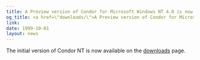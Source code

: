 ```yaml
---
title: A Preview version of Condor for Microsoft Windows NT 4.0 is now available!
og_title: <a href=\"downloads/\">A Preview version of Condor for Microsoft Windows NT 4.0 is now available!</a>
link: 
date: 1999-10-01
layout: news
---
```


The initial version of Condor NT is now available on the <a href="downloads/" data-proofer-ignore> downloads</a> page.
